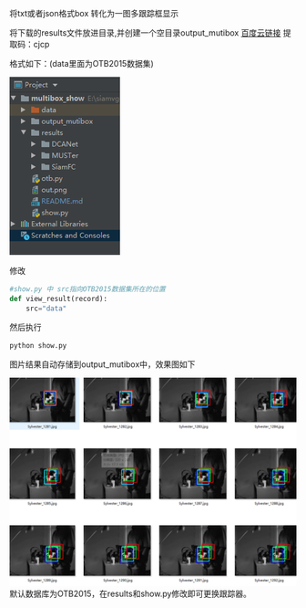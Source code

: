 将txt或者json格式box  转化为一图多跟踪框显示

将下载的results文件放进目录,并创建一个空目录output_mutibox
[百度云链接](https://pan.baidu.com/s/1v968rtAMBKPhIpFct7-JbA )  提取码：cjcp 

格式如下：(data里面为OTB2015数据集)

![项目结构的截图](layout.png)

修改
```python
#show.py 中 src指向OTB2015数据集所在的位置
def view_result(record):
    src="data"
```
然后执行
```python
python show.py
```
图片结果自动存储到output_mutibox中，效果图如下

![输出文件的截图](out.png)
默认数据库为OTB2015，在results和show.py修改即可更换跟踪器。